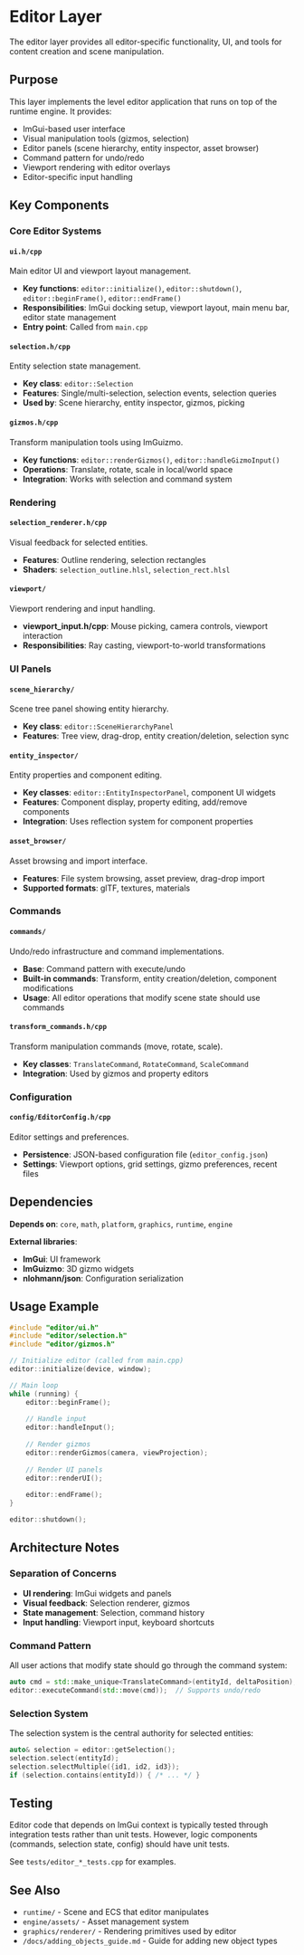 # Editor Layer

The editor layer provides all editor-specific functionality, UI, and tools for content creation and scene manipulation.

## Purpose

This layer implements the level editor application that runs on top of the runtime engine. It provides:
- ImGui-based user interface
- Visual manipulation tools (gizmos, selection)
- Editor panels (scene hierarchy, entity inspector, asset browser)
- Command pattern for undo/redo
- Viewport rendering with editor overlays
- Editor-specific input handling

## Key Components

### Core Editor Systems

#### `ui.h/cpp`
Main editor UI and viewport layout management.
- **Key functions**: `editor::initialize()`, `editor::shutdown()`, `editor::beginFrame()`, `editor::endFrame()`
- **Responsibilities**: ImGui docking setup, viewport layout, main menu bar, editor state management
- **Entry point**: Called from `main.cpp`

#### `selection.h/cpp`
Entity selection state management.
- **Key class**: `editor::Selection`
- **Features**: Single/multi-selection, selection events, selection queries
- **Used by**: Scene hierarchy, entity inspector, gizmos, picking

#### `gizmos.h/cpp`
Transform manipulation tools using ImGuizmo.
- **Key functions**: `editor::renderGizmos()`, `editor::handleGizmoInput()`
- **Operations**: Translate, rotate, scale in local/world space
- **Integration**: Works with selection and command system

### Rendering

#### `selection_renderer.h/cpp`
Visual feedback for selected entities.
- **Features**: Outline rendering, selection rectangles
- **Shaders**: `selection_outline.hlsl`, `selection_rect.hlsl`

#### `viewport/`
Viewport rendering and input handling.
- **viewport_input.h/cpp**: Mouse picking, camera controls, viewport interaction
- **Responsibilities**: Ray casting, viewport-to-world transformations

### UI Panels

#### `scene_hierarchy/`
Scene tree panel showing entity hierarchy.
- **Key class**: `editor::SceneHierarchyPanel`
- **Features**: Tree view, drag-drop, entity creation/deletion, selection sync

#### `entity_inspector/`
Entity properties and component editing.
- **Key classes**: `editor::EntityInspectorPanel`, component UI widgets
- **Features**: Component display, property editing, add/remove components
- **Integration**: Uses reflection system for component properties

#### `asset_browser/`
Asset browsing and import interface.
- **Features**: File system browsing, asset preview, drag-drop import
- **Supported formats**: glTF, textures, materials

### Commands

#### `commands/`
Undo/redo infrastructure and command implementations.
- **Base**: Command pattern with execute/undo
- **Built-in commands**: Transform, entity creation/deletion, component modifications
- **Usage**: All editor operations that modify scene state should use commands

#### `transform_commands.h/cpp`
Transform manipulation commands (move, rotate, scale).
- **Key classes**: `TranslateCommand`, `RotateCommand`, `ScaleCommand`
- **Integration**: Used by gizmos and property editors

### Configuration

#### `config/EditorConfig.h/cpp`
Editor settings and preferences.
- **Persistence**: JSON-based configuration file (`editor_config.json`)
- **Settings**: Viewport options, grid settings, gizmo preferences, recent files

## Dependencies

**Depends on**: `core`, `math`, `platform`, `graphics`, `runtime`, `engine`

**External libraries**:
- **ImGui**: UI framework
- **ImGuizmo**: 3D gizmo widgets
- **nlohmann/json**: Configuration serialization

## Usage Example

```cpp
#include "editor/ui.h"
#include "editor/selection.h"
#include "editor/gizmos.h"

// Initialize editor (called from main.cpp)
editor::initialize(device, window);

// Main loop
while (running) {
    editor::beginFrame();
    
    // Handle input
    editor::handleInput();
    
    // Render gizmos
    editor::renderGizmos(camera, viewProjection);
    
    // Render UI panels
    editor::renderUI();
    
    editor::endFrame();
}

editor::shutdown();
```

## Architecture Notes

### Separation of Concerns
- **UI rendering**: ImGui widgets and panels
- **Visual feedback**: Selection renderer, gizmos
- **State management**: Selection, command history
- **Input handling**: Viewport input, keyboard shortcuts

### Command Pattern
All user actions that modify state should go through the command system:
```cpp
auto cmd = std::make_unique<TranslateCommand>(entityId, deltaPosition);
editor::executeCommand(std::move(cmd));  // Supports undo/redo
```

### Selection System
The selection system is the central authority for selected entities:
```cpp
auto& selection = editor::getSelection();
selection.select(entityId);
selection.selectMultiple({id1, id2, id3});
if (selection.contains(entityId)) { /* ... */ }
```

## Testing

Editor code that depends on ImGui context is typically tested through integration tests rather than unit tests. However, logic components (commands, selection state, config) should have unit tests.

See `tests/editor_*_tests.cpp` for examples.

## See Also

- `runtime/` - Scene and ECS that editor manipulates
- `engine/assets/` - Asset management system
- `graphics/renderer/` - Rendering primitives used by editor
- `/docs/adding_objects_guide.md` - Guide for adding new object types
